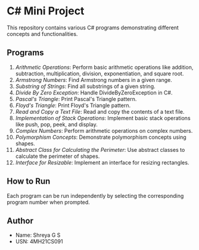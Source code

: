# C# Mini Project

This repository contains various C# programs demonstrating different concepts and functionalities.

## Programs

1. *Arithmetic Operations*: Perform basic arithmetic operations like addition, subtraction, multiplication, division, exponentiation, and square root.
2. *Armstrong Numbers*: Find Armstrong numbers in a given range.
3. *Substring of Strings*: Find all substrings of a given string.
4. *Divide By Zero Exception*: Handle DivideByZeroException in C#.
5. *Pascal's Triangle*: Print Pascal's Triangle pattern.
6. *Floyd's Triangle*: Print Floyd's Triangle pattern.
7. *Read and Copy a Text File*: Read and copy the contents of a text file.
8. *Implementation of Stack Operations*: Implement basic stack operations like push, pop, peek, and display.
9. *Complex Numbers*: Perform arithmetic operations on complex numbers.
10. *Polymorphism Concepts*: Demonstrate polymorphism concepts using shapes.
11. *Abstract Class for Calculating the Perimeter*: Use abstract classes to calculate the perimeter of shapes.
12. *Interface for Resizable*: Implement an interface for resizing rectangles.

## How to Run

Each program can be run independently by selecting the corresponding program number when prompted.

## Author

- Name: Shreya G S
- USN: 4MH21CS091
